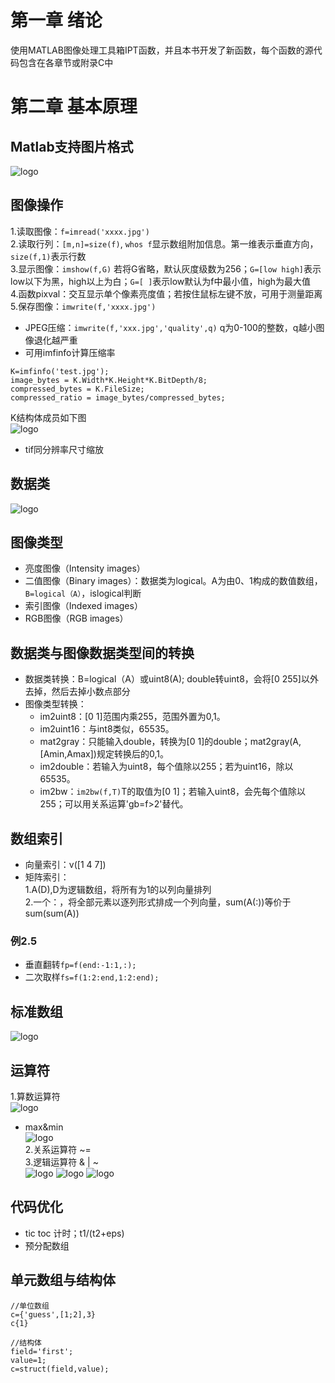 # 第一章 绪论    
使用MATLAB图像处理工具箱IPT函数，并且本书开发了新函数，每个函数的源代码包含在各章节或附录C中      
# 第二章 基本原理         
## Matlab支持图片格式    
![logo](./picture/rw_frame.PNG)        
## 图像操作    
1.读取图像：`f=imread('xxxx.jpg')`    
2.读取行列：`[m,n]=size(f)`, `whos f`显示数组附加信息。第一维表示垂直方向，`size(f,1)`表示行数   
3.显示图像：`imshow(f,G)`  若将G省略，默认灰度级数为256；`G=[low high]`表示low以下为黑，high以上为白；`G=[ ]`表示low默认为f中最小值，high为最大值   
4.函数pixval：交互显示单个像素亮度值；若按住鼠标左键不放，可用于测量距离  
5.保存图像：`imwrite(f,'xxxx.jpg')`  
* JPEG压缩：`imwrite(f,'xxx.jpg','quality',q)`  q为0-100的整数，q越小图像退化越严重      
* 可用imfinfo计算压缩率       

```
K=imfinfo('test.jpg');   
image_bytes = K.Width*K.Height*K.BitDepth/8;   
compressed_bytes = K.FileSize;   
compressed_ratio = image_bytes/compressed_bytes;   
```       

K结构体成员如下图   
![logo](./picture/imfinfo_form.PNG)      
* tif同分辨率尺寸缩放      

## 数据类         
![logo](./picture/data_form.PNG)     

## 图像类型        
* 亮度图像（Intensity images）     
* 二值图像（Binary images）：数据类为logical。A为由0、1构成的数值数组，`B=logical（A）`，islogical判断    
* 索引图像（Indexed images）   
* RGB图像（RGB images）    

## 数据类与图像数据类型间的转换      
* 数据类转换：B=logical（A）或uint8(A); double转uint8，会将[0 255]以外去掉，然后去掉小数点部分   
* 图像类型转换：   
    - im2uint8：[0 1]范围内乘255，范围外置为0,1。   
    - im2uint16：与int8类似，65535。   
    - mat2gray：只能输入double，转换为[0 1]的double；mat2gray(A,[Amin,Amax])规定转换后的0,1。   
    - im2double：若输入为uint8，每个值除以255；若为uint16，除以65535。   
    - im2bw：`im2bw(f,T)`T的取值为[0 1]；若输入uint8，会先每个值除以255；可以用关系运算'gb=f>2'替代。    

## 数组索引   
* 向量索引：v([1 4 7])   
* 矩阵索引：   
1.A(D),D为逻辑数组，将所有为1的以列向量排列   
2.一个：，将全部元素以逐列形式排成一个列向量，sum(A(:))等价于sum(sum(A))    
### 例2.5      
* 垂直翻转`fp=f(end:-1:1,:);`    
* 二次取样`fs=f(1:2:end,1:2:end);`    

## 标准数组     
![logo](./picture/standard_ndrray.PNG)   
## 运算符    
1.算数运算符   
![logo](./picture/operator.PNG)    
* max&min    
![logo](./picture/max.PNG)    
2.关系运算符 ~=    
3.逻辑运算符 & | ~    
![logo](./picture/logic_func.PNG)
![logo](./picture/judge_func1.PNG)
![logo](./picture/judge_func2.PNG)   

## 代码优化   
* tic toc 计时；t1/(t2+eps)   
* 预分配数组   

## 单元数组与结构体   
```
//单位数组
c={'guess',[1;2],3}
c{1}
```
```
//结构体
field='first';
value=1;
c=struct(field,value);
```
